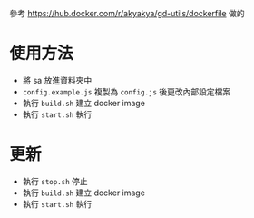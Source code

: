 參考 https://hub.docker.com/r/akyakya/gd-utils/dockerfile 做的

# 使用方法

* 將 sa 放進資料夾中
* `config.example.js` 複製為 `config.js` 後更改內部設定檔案
* 執行 `build.sh` 建立 docker image
* 執行 `start.sh` 執行

# 更新

* 執行 `stop.sh` 停止
* 執行 `build.sh` 建立 docker image
* 執行 `start.sh` 執行
